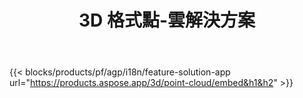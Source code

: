 ﻿---
title: 3D 格式點-雲解決方案 
weight: 7730
url: /zh-hant/point-cloud
limit: 
description: 從您的 3D 文件生成並預覽點雲
---
{{< blocks/products/pf/agp/i18n/feature-solution-app url="https://products.aspose.app/3d/point-cloud/embed&h1&h2" >}} 
